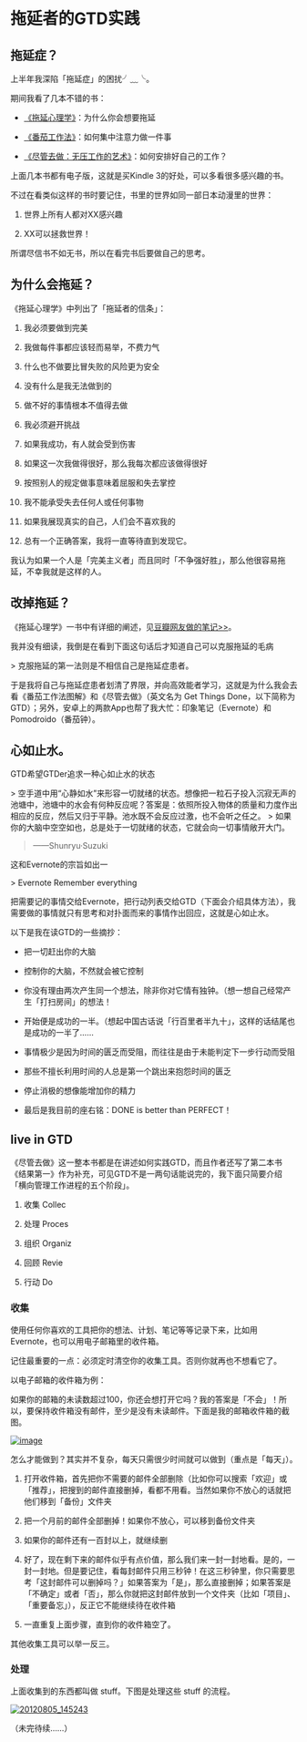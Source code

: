 # 拖延者的GTD实践

 
## 拖延症？

上半年我深陷「拖延症」的困扰╯﹏╰。

期间我看了几本不错的书：

*   [《拖延心理学》][1]：为什么你会想要拖延

*   [《番茄工作法》][2]：如何集中注意力做一件事

*   [《尽管去做：无压工作的艺术》][3]：如何安排好自己的工作？

上面几本书都有电子版，这就是买Kindle 3的好处，可以多看很多感兴趣的书。

不过在看类似这样的书时要记住，书里的世界如同一部日本动漫里的世界：

1.  世界上所有人都对XX感兴趣

2.  XX可以拯救世界！

所谓尽信书不如无书，所以在看完书后要做自己的思考。

## 为什么会拖延？

《拖延心理学》中列出了「拖延者的信条」：

1.  我必须要做到完美

2.  我做每件事都应该轻而易举，不费力气

3.  什么也不做要比冒失败的风险更为安全

4.  没有什么是我无法做到的

5.  做不好的事情根本不值得去做

6.  我必须避开挑战

7.  如果我成功，有人就会受到伤害

8.  如果这一次我做得很好，那么我每次都应该做得很好

9.  按照别人的规定做事意味着屈服和失去掌控

10.  我不能承受失去任何人或任何事物

11.  如果我展现真实的自己，人们会不喜欢我的

12.  总有一个正确答案，我将一直等待直到发现它。

我认为如果一个人是「完美主义者」而且同时「不争强好胜」，那么他很容易拖延，不幸我就是这样的人。

## 改掉拖延？

《拖延心理学》一书中有详细的阐述，见[豆瓣网友做的笔记&gt;&gt;][4]。

我并没有细读，我倒是在看到下面这句话后才知道自己可以克服拖延的毛病

  \> 克服拖延的第一法则是不相信自己是拖延症患者。  

于是我将自己与拖延症患者划清了界限，并向高效能者学习，这就是为什么我会去看《番茄工作法图解》和《尽管去做》（英文名为 Get Things Done，以下简称为 GTD）；另外，安卓上的两款App也帮了我大忙：印象笔记（Evernote）和 Pomodroido（番茄钟）。

## 心如止水。

GTD希望GTDer追求一种心如止水的状态

  \> 空手道中用“心静如水”来形容一切就绪的状态。想像把一粒石子投入沉寂无声的池塘中，池塘中的水会有何种反应呢？答案是：依照所投入物体的质量和力度作出相应的反应，然后又归于平静。池水既不会反应过激，也不会听之任之。  \> 如果你的大脑中空空如也，总是处于一切就绪的状态，它就会向一切事情敞开大门。  

> ——Shunryu·Suzuki  

这和Evernote的宗旨如出一

  \> Evernote Remember everything  

把需要记的事情交给Evernote，把行动列表交给GTD（下面会介绍具体方法），我需要做的事情就只有思考和对扑面而来的事情作出回应，这就是心如止水。

以下是我在读GTD的一些摘抄：

*   把一切赶出你的大脑

*   控制你的大脑，不然就会被它控制

*   你没有理由两次产生同一个想法，除非你对它情有独钟。（想一想自己经常产生「打扫房间」的想法！

*   开始便是成功的一半。（想起中国古话说「行百里者半九十」，这样的话结尾也是成功的一半了……

*   事情极少是因为时间的匮乏而受阻，而往往是由于未能判定下一步行动而受阻

*   那些不擅长利用时间的人总是第一个跳出来抱怨时间的匮乏

*   停止消极的想像能增加你的精力

*   最后是我目前的座右铭：DONE is better than PERFECT！

## live in GTD

《尽管去做》这一整本书都是在讲述如何实践GTD，而且作者还写了第二本书《结果第一》作为补充，可见GTD不是一两句话能说完的，我下面只简要介绍「横向管理工作进程的五个阶段」。

1.  收集 Collec

2.  处理 Proces

3.  组织 Organiz

4.  回顾 Revie

5.  行动 Do

### 收集

使用任何你喜欢的工具把你的想法、计划、笔记等等记录下来，比如用Evernote，也可以用电子邮箱里的收件箱。

记住最重要的一点：必须定时清空你的收集工具。否则你就再也不想看它了。

以电子邮箱的收件箱为例：

如果你的邮箱的未读数超过100，你还会想打开它吗？我的答案是「不会」！所以，要保持收件箱没有邮件，至少是没有未读邮件。下面是我的邮箱收件箱的截图。

[![image][image-1]][5]

怎么才能做到？其实并不复杂，每天只需很少时间就可以做到（重点是「每天」）。

1.  打开收件箱，首先把你不需要的邮件全部删除（比如你可以搜索「欢迎」或「推荐」，把搜到的邮件直接删掉，看都不用看。当然如果你不放心的话就把他们移到「备份」文件夹

2.  把一个月前的邮件全部删掉！如果你不放心，可以移到备份文件夹

3.  如果你的邮件还有一百封以上，就继续删

4.  好了，现在剩下来的邮件似乎有点价值，那么我们来一封一封地看。是的，一封一封地。但是要记住，看每封邮件只用三秒钟！在这三秒钟里，你只需要思考「这封邮件可以删掉吗？」如果答案为「是」，那么直接删掉；如果答案是「不确定」或者「否」，那么你就把这封邮件放到一个文件夹（比如「项目」、「重要备忘」），反正它不能继续待在收件箱

5.  一直重复上面步骤，直到你的收件箱空了。

其他收集工具可以举一反三。

### 处理

上面收集到的东西都叫做 stuff。下图是处理这些 stuff 的流程。

[![20120805\_145243][image-2]][6]

（未完待续……）

[1]:	https://www.google.com/search?sugexp=chrome,mod=17&amp;sourceid=chrome&amp;ie=UTF-8&amp;q=%E6%8B%96%E5%BB%B6%E5%BF%83%E7%90%86%E5%AD%A6
[2]:	https://www.google.com/search?hl=zh-CN&amp;newwindow=1&amp;safe=strict&amp;q=%E7%95%AA%E8%8C%84%E5%B7%A5%E4%BD%9C%E6%B3%95&amp;oq=%E7%95%AA%E8%8C%84%E5%B7%A5%E4%BD%9C%E6%B3%95&amp;gs_l=serp.12..0.98244.98244.0.98859.1.1.0.0.0.0.138.138.0j1.1.0...0.0...1c.wOWbAGXn9wY
[3]:	https://www.google.com/search?sugexp=chrome,mod=17&amp;sourceid=chrome&amp;ie=UTF-8&amp;q=%E5%B0%BD%E7%AE%A1%E5%8E%BB%E5%81%9A%EF%BC%9A%E6%97%A0%E5%8E%8B%E5%B7%A5%E4%BD%9C%E7%9A%84%E8%89%BA%E6%9C%AF
[4]:	http://book.douban.com/annotation/17413413/
[5]:	http://www.frankfang.com/wp-content/uploads/2012/08/image.png
[6]:	http://www.frankfang.com/wp-content/uploads/2012/08/20120805_1452431.jpg

[image-1]:	http://www.frankfang.com/wp-content/uploads/2012/08/image_thumb.png "image"
[image-2]:	http://www.frankfang.com/wp-content/uploads/2012/08/20120805_145243_thumb1.jpg "20120805_145243"